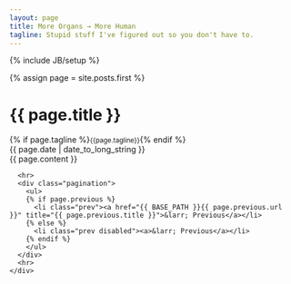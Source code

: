 ```yaml
---
layout: page
title: More Organs → More Human
tagline: Stupid stuff I've figured out so you don't have to.
---
```

{% include JB/setup %}

  {% assign page = site.posts.first %}
<div class="blog-index">  
  <div class="page-header">
    <h1>{{ page.title }}</h1>
	{% if page.tagline %}<small>{{page.tagline}}</small>{% endif %}
  </div>
	
  <div class="row-fluid post-full">
    <div class="span12">
      <div class="date">
        <span>{{ page.date | date_to_long_string }}</span>
      </div>
      <div class="content">
        {{ page.content }}
      </div>

      <hr>
      <div class="pagination">
        <ul>
        {% if page.previous %}
          <li class="prev"><a href="{{ BASE_PATH }}{{ page.previous.url }}" title="{{ page.previous.title }}">&larr; Previous</a></li>
        {% else %}
          <li class="prev disabled"><a>&larr; Previous</a></li>
        {% endif %}
        </ul>
      </div>
      <hr>
    </div>
  </div>
  
	

</div>


